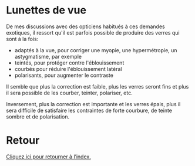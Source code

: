 # Lunettes de vue

De mes discussions avec des opticiens habitués à ces demandes exotiques, il ressort qu'il est parfois possible de produire des verres qui sont à la fois:
* adaptés à la vue, pour corriger une myopie, une hypermétropie, un astygmatisme, par exemple
* teintés, pour protéger contre l'éblouissement
* courbés pour réduire l'éblouissement latéral
* polarisants, pour augmenter le contraste

Il semble que plus la correction est faible, plus les verres seront fins et plus il sera possible de les courber, teinter, polariser, etc. 

Inversement, plus la correction est importante et les verres épais, plus il sera difficile de satisfaire les contraintes de forte courbure, de teinte sombre et de polarisation.

# Retour
[Cliquez ici pour retourner à l’index.](index)
